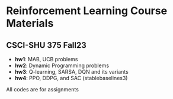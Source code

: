 # Reinforcement Learning Course Materials
## CSCI-SHU 375 Fall23
- **hw1**: MAB, UCB problems
- **hw2**: Dynamic Programming problems
- **hw3**: Q-learning, SARSA, DQN and its variants
- **hw4**: PPO, DDPG, and SAC (stablebaselines3)

All codes are for assignments

